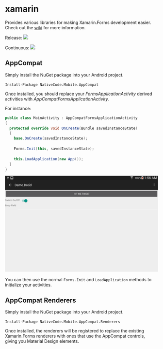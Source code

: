 # xamarin
Provides various libraries for making Xamarin.Forms development easier. Check out the [wiki](https://github.com/mikepham/xamarin/wiki) for more information.

Release: <a href="http://nativecode.no-ip.org:90/viewType.html?buildTypeId=xamarin_continuous&guest=1">
<img src="http://nativecode.no-ip.org:90/app/rest/builds/buildType:(id:xamarin_continuous)/statusIcon"/>
</a>

Continuous: <a href="http://nativecode.no-ip.org:90/viewType.html?buildTypeId=xamarin_release&guest=1">
<img src="http://nativecode.no-ip.org:90/app/rest/builds/buildType:(id:xamarin_release)/statusIcon"/>
</a>

## AppCompat
Simply install the NuGet package into your Android project.

`Install-Package NativeCode.Mobile.AppCompat`

Once installed, you should replace your *FormsApplicationActivity* derived activities with *AppCompatFormsApplicationActivity*.

For instance:

```csharp
public class MainActivity : AppCompatFormsApplicationActivity
{
  protected override void OnCreate(Bundle savedInstanceState)
  {
    base.OnCreate(savedInstanceState);

    Forms.Init(this, savedInstanceState);

    this.LoadApplication(new App());
  }
}
```

![screenshot-material-dark](screenshots/screenshot-material-dark.png)

You can then use the normal `Forms.Init` and `LoadApplication` methods to initialize your activities.

## AppCompat Renderers
Simply install the NuGet package into your Android project.

`Install-Package NativeCode.Mobile.AppCompat.Renderers`

Once installed, the renderers will be registered to replace the existing Xamarin.Forms renderers with ones that use the AppCompat controls, giving you Material Design elements.
